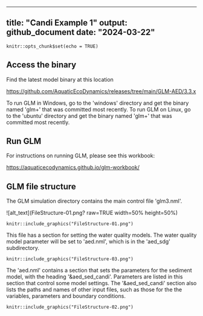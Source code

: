 
---
title: "Candi Example 1"
output: github_document
date: "2024-03-22"
---

```{r setup, include=FALSE}
knitr::opts_chunk$set(echo = TRUE)
```

## Access the binary

Find the latest model binary at this location

<https://github.com/AquaticEcoDynamics/releases/tree/main/GLM-AED/3.3.x>

To run GLM in Windows, go to the 'windows' directory and get the binary named 'glm+' that was committed most recently. To run GLM on Linux, go to the 'ubuntu' directory and get the binary named 'glm+' that was committed most recently.

## Run GLM 

For instructions on running GLM, please see this workbook:

<https://aquaticecodynamics.github.io/glm-workbook/>

## GLM file structure 

The GLM simulation directory contains the main control file 'glm3.nml'.

![alt_text](FileStructure-01.png? raw=TRUE width=50% height=50%)

```{r Readme1, echo=FALSE, fig.cap="The simulation directory contains the glm.nml file.",fig.show='hold',fig.align='center' ,out.width = '60%'}
knitr::include_graphics("FileStructure-01.png")
```

This file has a section for setting the water quality models. The water quality model parameter will be set to 'aed.nml', which is in the 'aed_sdg' subdirectory.

```{r Readme2, echo=FALSE, fig.cap="glm3.nml points to aed.nml.",fig.show='hold',fig.align='center' ,out.width = '60%'}
knitr::include_graphics("FileStructure-03.png")
```

The 'aed.nml' contains a section that sets the parameters for the sediment model, with the heading '&aed_sed_candi'. Parameters are listed in this section that control some model settings. The '&aed_sed_candi' section also lists the paths and names of other input files, such as those for the the variables, parameters and boundary conditions.

```{r Readme3, echo=FALSE, fig.cap="aed.nml points to other input files",fig.show='hold',fig.align='center' ,out.width = '60%'}
knitr::include_graphics("FileStructure-02.png")
```
